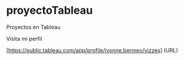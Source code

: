 # proyectoTableau
Proyectos en Tableau

Visita mi perfil

[https://public.tableau.com/app/profile/ivonne.bermeo/vizzes] (URL)
